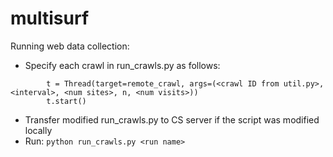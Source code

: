 multisurf
=========

Running web data collection:
- Specify each crawl in run_crawls.py as follows:
```
        t = Thread(target=remote_crawl, args=(<crawl ID from util.py>, <interval>, <num sites>, n, <num visits>))
        t.start()
```
- Transfer modified run_crawls.py to CS server if the script was modified locally
- Run: ```python run_crawls.py <run name>```

